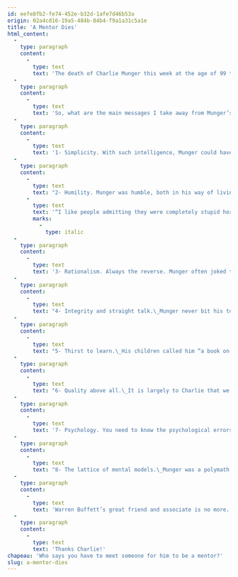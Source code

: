 ```yaml
---
id: eefe8fb2-fe74-452e-b32d-1afe7d46b53a
origin: 02a4cd16-19a5-484b-84b4-f9a1a31c5a1e
title: 'A Mentor Dies'
html_content:
  -
    type: paragraph
    content:
      -
        type: text
        text: 'The death of Charlie Munger this week at the age of 99 took me a bit by surprise. At such an advanced age, it was to be expected, but Munger has been part of my investing life for so long, he has served as a beacon for me for so long that I can’t believe I won’t be able to listen to him next May at the Berkshire Hathaway meeting.'
  -
    type: paragraph
    content:
      -
        type: text
        text: 'So, what are the main messages I take away from Munger’s life and remarkable example? Here are a few:'
  -
    type: paragraph
    content:
      -
        type: text
        text: '1- Simplicity. With such intelligence, Munger could have made even more money. But throughout his life, he focused on simplicity and patience.'
  -
    type: paragraph
    content:
      -
        type: text
        text: "2- Humility. Munger was humble, both in his way of living and in his ability to admit his mistakes. He once said,\_"
      -
        type: text
        text: '“I like people admitting they were completely stupid horses’ asses. I know I’ll perform better if I rub my nose in my mistakes. This is a wonderful trick to learn.”'
        marks:
          -
            type: italic
  -
    type: paragraph
    content:
      -
        type: text
        text: '3- Rationalism. Always the reverse. Munger often joked that all he wanted to know was where he would die so he would never set foot there. To solve problems, Munger always advocated the practice of “inverting” a problem: instead of thinking about hitting home runs, it is better to find the best way to strike out as infrequently as possible.'
  -
    type: paragraph
    content:
      -
        type: text
        text: "4- Integrity and straight talk.\_Munger never bit his tongue, and he did not hold back! For example, when asked what he thought of bitcoin, he replied “rat poison”."
  -
    type: paragraph
    content:
      -
        type: text
        text: "5- Thirst to learn.\_His children called him “a book on legs” because he always had a book in his hand and took advantage of any break to read. He was particularly fond of biographies to learn from the successes and failures of others. He often said that learning every day was a moral duty."
  -
    type: paragraph
    content:
      -
        type: text
        text: "6- Quality above all.\_It is largely to Charlie that we owe the change in investment philosophy that brought about the phenomenal success of Buffett and Berkshire Hathaway. One of the first investments advocating the quality of a company rather than a low valuation was See’s Candies in 1972 for US$25 million."
  -
    type: paragraph
    content:
      -
        type: text
        text: '7- Psychology. You need to know the psychological errors that the majority of people make day after day to protect yourself from them. For Munger, investing success is much more about minimizing costly mistakes than hitting home runs.'
  -
    type: paragraph
    content:
      -
        type: text
        text: "8- The lattice of mental models.\_Munger was a polymath, having studied many disciplines including mathematics, meteorology, philosophy, history, architecture, among others. He attempted throughout his life to learn and add arrows to his quiver of knowledge, which added to his latticework of tools helping him make better decisions. He never believed in specialization, but always advocated for a broad and diverse education."
  -
    type: paragraph
    content:
      -
        type: text
        text: 'Warren Buffett’s great friend and associate is no more. For investors around the world, a guiding light has just gone out. But even if he will no longer be able to speak and write to us, Munger will remain, through his writings and his messages, a model to follow, a mentor, for current investors and for those of future generations. His star already shines among the greatest in the business and investment world and among people who have done much good for countless people around the world.'
  -
    type: paragraph
    content:
      -
        type: text
        text: 'Thanks Charlie!'
chapeau: 'Who says you have to meet someone for him to be a mentor?'
slug: a-mentor-dies
---
```

